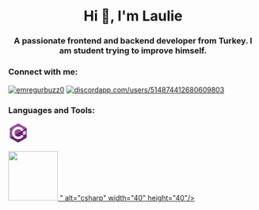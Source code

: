 <h1 align="center">Hi 👋, I'm Laulie</h1>
<h3 align="center">A passionate frontend and backend developer from Turkey. I am  student trying to improve himself.</h3>

<h3 align="left">Connect with me:</h3>
<p align="left">
<a href="https://instagram.com/emregurbuzz0" target="blank"><img align="center" src="https://raw.githubusercontent.com/rahuldkjain/github-profile-readme-generator/master/src/images/icons/Social/instagram.svg" alt="emregurbuzz0" height="30" width="40" /></a>
<a href="https://discord.gg/discordapp.com/users/1013452325240721448" target="blank"><img align="center" src="https://raw.githubusercontent.com/rahuldkjain/github-profile-readme-generator/master/src/images/icons/Social/discord.svg" alt="discordapp.com/users/514874412680609803" height="30" width="40" /></a>
</p>

<h3 align="left">Languages and Tools:</h3>
<p align="left"> <a href="https://www.w3schools.com/cs/" target="_blank" rel="noreferrer"> <img src="https://raw.githubusercontent.com/devicons/devicon/master/icons/csharp/csharp-original.svg" alt="csharp" width="40" height="40"/></p>
<p align="left"> <a href="https://www.w3schools.com/cs/" target="_blank" rel="noreferrer"> <img src="<svg xmlns="http://www.w3.org/2000/svg" x="0px" y="0px" width="100" height="100" viewBox="0 0 64 64">
<linearGradient id="dFMIpH0DLBLP_Mye2ctJMa_Fycm8TUhWmFU_gr1" x1="15.25" x2="15.25" y1="31.296" y2="15.385" gradientTransform="matrix(1 0 0 -1 0 64)" gradientUnits="userSpaceOnUse"><stop offset="0" stop-color="#8ab4ff"></stop><stop offset=".699" stop-color="#e492ff"></stop></linearGradient><path fill="url(#dFMIpH0DLBLP_Mye2ctJMa_Fycm8TUhWmFU_gr1)" d="M19.09,39.37c0,0.01,0.01,0.01,0.01,0.02l-7.7,4.5L19.09,39.37z"></path><linearGradient id="dFMIpH0DLBLP_Mye2ctJMb_Fycm8TUhWmFU_gr2" x1="15.25" x2="15.25" y1="33.329" y2="20.11" gradientTransform="matrix(1 0 0 -1 0 64)" gradientUnits="userSpaceOnUse"><stop offset="0" stop-color="#8ab4ff"></stop><stop offset=".699" stop-color="#e492ff"></stop></linearGradient><path fill="url(#dFMIpH0DLBLP_Mye2ctJMb_Fycm8TUhWmFU_gr2)" d="M19.09,39.37c0,0.01,0.01,0.01,0.01,0.02	l-7.7,4.5L19.09,39.37z"></path><linearGradient id="dFMIpH0DLBLP_Mye2ctJMc_Fycm8TUhWmFU_gr3" x1="31.87" x2="31.87" y1="10.7" y2="35.152" gradientUnits="userSpaceOnUse"><stop offset="0" stop-color="#8ab4ff"></stop><stop offset="1" stop-color="#e492ff"></stop></linearGradient><path fill="url(#dFMIpH0DLBLP_Mye2ctJMc_Fycm8TUhWmFU_gr3)" d="M32,8.21l-20.6,11.9v23.78l7.69-4.52	c-1.18-2.17-1.85-4.65-1.85-7.3c0-2.88,0.8-5.56,2.18-7.87c2.68-4.46,7.57-7.46,13.15-7.46c5.27,0,10.11,2.67,12.94,7.12l-0.39,0.24	l-6.57,3.87c-1.35-1.99-3.57-3.16-5.98-3.16c-2.62,0-4.91,1.39-6.19,3.47c-0.68,1.11-1.07,2.4-1.07,3.79c0,1.16,0.27,2.25,0.75,3.22	l6.13-3.6h0.01l0.04,0.02l20.1-11.75L32,8.21z"></path><linearGradient id="dFMIpH0DLBLP_Mye2ctJMd_Fycm8TUhWmFU_gr4" x1="32" x2="32" y1="8.058" y2="57.784" gradientUnits="userSpaceOnUse"><stop offset="0" stop-color="#1a6dff"></stop><stop offset="1" stop-color="#c822ff"></stop></linearGradient><path fill="url(#dFMIpH0DLBLP_Mye2ctJMd_Fycm8TUhWmFU_gr4)" d="M32.24,31.71l-6.17,3.6	c1.19,2.38,3.66,4.02,6.5,4.02c2.382,0,4.553-1.156,5.911-3.063l7.076,3.931C42.76,44.666,37.897,47.4,32.57,47.4	c-5.8,0-10.87-3.24-13.47-8.01l-7.7,4.5L32,55.79l20.6-11.9v-0.22V20.11l-0.26-0.15L32.24,31.71z M51,31h-2v2h2v2h-2v2h-2v-2h-2v2	h-2v-2h-2v-2h2v-2h-2v-2h2v-2h2v2h2v-2h2v2h2V31z M45,31h2v2h-2V31z M55.1,16.93L33.5,4.46c-0.93-0.53-2.07-0.53-3,0L8.9,16.93	c-0.92,0.54-1.5,1.53-1.5,2.6v24.94c0,1.07,0.58,2.06,1.5,2.6l21.6,12.47c0.93,0.53,2.07,0.53,3,0l21.6-12.47	c0.92-0.54,1.5-1.53,1.5-2.6V19.53C56.6,18.46,56.02,17.47,55.1,16.93z M54.6,44.47c0,0.36-0.19,0.69-0.5,0.87L32.5,57.81	c-0.31,0.17-0.69,0.17-1,0L9.9,45.34c-0.31-0.18-0.5-0.51-0.5-0.87V19.53c0-0.36,0.19-0.69,0.5-0.87L31.5,6.19	c0.31-0.17,0.69-0.17,1,0l21.6,12.47c0.31,0.18,0.5,0.51,0.5,0.87V44.47z"></path>
</svg>" alt="csharp" width="40" height="40"/></p>
